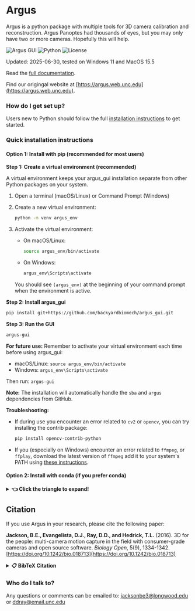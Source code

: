 Argus
=======

Argus is a python package with multiple tools for 3D camera calibration and reconstruction. Argus Panoptes had thousands of eyes, but you may only have two or more cameras.  Hopefully this will help.

![Argus GUI](https://img.shields.io/badge/version-3.0.0-blue)
![Python](https://img.shields.io/badge/python-3.10%2B-blue)
![License](https://img.shields.io/badge/license-GPL%20v3-green)

Updated: 2025-06-30, tested on Windows 11 and MacOS 15.5

Read the [full documentation](docs/index.md).

Find our origingal website at [https://argus.web.unc.edu](https://argus.web.unc.edu).

### How do I get set up?

Users new to Python should follow the full [installation instructions](docs/installation.md) to get started.

### Quick installation instructions

#### Option 1: Install with pip (recommended for most users)

**Step 1: Create a virtual environment (recommended)**

A virtual environment keeps your argus_gui installation separate from other Python packages on your system.

1. Open a terminal (macOS/Linux) or Command Prompt (Windows)
2. Create a new virtual environment:
   ```bash
   python -m venv argus_env
   ```
3. Activate the virtual environment:
   - On macOS/Linux:
     ```bash
     source argus_env/bin/activate
     ```
   - On Windows:
     ```bash
     argus_env\Scripts\activate
     ```
   
   You should see `(argus_env)` at the beginning of your command prompt when the environment is active.

**Step 2: Install argus_gui**

```bash
pip install git+https://github.com/backyardbiomech/argus_gui.git
```

**Step 3: Run the GUI**

```bash
argus-gui
```

**For future use:** Remember to activate your virtual environment each time before using argus_gui:
- macOS/Linux: `source argus_env/bin/activate`
- Windows: `argus_env\Scripts\activate`

Then run: `argus-gui`

**Note:** The installation will automatically handle the `sba` and `argus` dependencies from GitHub.

**Troubleshooting:** 

- If during use you encounter an error related to `cv2` or `opencv`, you can try installing the contrib package:
  ```bash
  pip install opencv-contrib-python
  ```

- If you (especially on Windows) encounter an error related to `ffmpeg`, or `ffplay`, download the latest version of `ffmpeg` add it to your system's PATH using <a href="https://www.wikihow.com/Install-FFmpeg-on-Windows" target="_blank">these instructions</a>.


#### Option 2: Install with conda (if you prefer conda)
<details>
<summary><strong>👈 Click the triangle to expand!</strong></summary>

1. Right-click this link and select "Save Link As..." or "Download Linked File As..." : <a href="https://raw.githubusercontent.com/backyardbiomech/argus_gui/main/Argus.yaml">Argus.yaml</a> (save it as `Argus.yaml`, not `Argus.yaml.txt`).
2. Install [miniconda](https://www.anaconda.com/docs/getting-started/miniconda/install) or anaconda on your computer. 
3. Open a terminal (macOS/Linux) or Anaconda Prompt (Windows).
4. Navigate to the directory where you downloaded `Argus.yaml` (probably your Downloads folder). You can use the `cd` command to change directories. For example:
   ```
   cd ~/Downloads
   ```
   or on Windows:
   ```   
   cd C:\Users\<YourUsername>\Downloads
   ```

5. Run the command:
   ```
   conda env create -f Argus.yaml
   ```
6. Activate the environment:
   ```
   conda activate argus
    ```
7. Open the gui with the command:
   ```
   argus-gui
   ```

8. To start the GUI in the the future, open a terminal or Anaconda Prompt, activate the environment with:
   ```
   conda activate argus
   ```
   and then run:
   ```
   argus-gui
   ```

</details>   
   

## Citation

If you use Argus in your research, please cite the following paper:

**Jackson, B.E., Evangelista, D.J., Ray, D.D., and Hedrick, T.L.** (2016). 3D for the people: multi-camera motion capture in the field with consumer-grade cameras and open source software. *Biology Open*, 5(9), 1334-1342. [https://doi.org/10.1242/bio.018713](https://doi.org/10.1242/bio.018713)

<details>
<summary><strong>📋 BibTeX Citation</strong></summary>

```bibtex
@article{Jackson3Dpeoplemulticamera2016,
  title = {{3D for the people: multi-camera motion capture in the field with consumer-grade cameras and open source software}},
  author = {Jackson, Brandon E. and Evangelista, Dennis J. and Ray, Dylan D. and Hedrick, Tyson L.},
  year = {2016},
  journal = {Biology Open},
  volume = {5},
  number = {9},
  pages = {1334--1342},
  doi = {10.1242/bio.018713},
  pmid = {27444791},
  url = {https://doi.org/10.1242/bio.018713}
}
```

</details>


### Who do I talk to?

Any questions or comments can be emailed to:
jacksonbe3@longwood.edu or ddray@email.unc.edu
